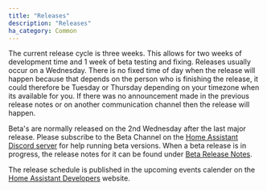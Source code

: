 ```yaml
---
title: "Releases"
description: "Releases"
ha_category: Common
---
```


The current release cycle is three weeks. This allows for two weeks of development time and 1 week of beta testing and fixing. Releases usually occur on a Wednesday. There is no fixed time of day when the release will happen because that depends on the person who is finishing the release, it could therefore be Tuesday or Thursday depending on your timezone when its available for you. If there was no announcement made in the previous release notes or on another communication channel then the release will happen.

Beta's are normally released on the 2nd Wednesday after the last major release. Please subscribe to the Beta Channel on the [Home Assistant Discord server](https://discord.gg/RMC8WkX) for help running beta versions.
When a beta release is in progress, the release notes for it can be found under [Beta Release Notes](https://rc.home-assistant.io/latest-release-notes/).

The release schedule is published in the upcoming events calender on the [Home Assistant Developers](https://developers.home-assistant.io/) website.
